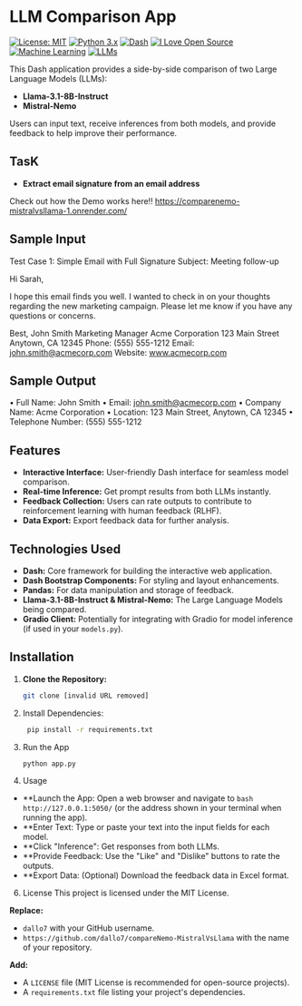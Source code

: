 # LLM Comparison App
[![License: MIT](https://img.shields.io/badge/License-MIT-yellow.svg)](https://opensource.org/licenses/MIT)
[![Python 3.x](https://img.shields.io/badge/python-3.x-blue.svg)](https://www.python.org/)
[![Dash](https://img.shields.io/badge/Dash-v2-orange)](https://dash.plotly.com/)
[![I Love Open Source](https://badges.frapsoft.com/os/v1/open-source.svg?v=103)](https://github.com/ellerbrock/open-source-badges/)                    
[![Machine Learning](https://img.shields.io/badge/Topic-Machine%20Learning-orange)](https://en.wikipedia.org/wiki/Machine_learning)
[![LLMs](https://img.shields.io/badge/Topic-LLMs-green)](https://en.wikipedia.org/wiki/Large_language_model)

This Dash application provides a side-by-side comparison of two Large Language Models (LLMs):

* **Llama-3.1-8B-Instruct**
* **Mistral-Nemo**

Users can input text, receive inferences from both models, and provide feedback to help improve their performance.

## TasK

* **Extract email signature from an email address**

Check out how the Demo works here‼️ https://comparenemo-mistralvsllama-1.onrender.com/ 

## Sample Input

Test Case 1: Simple Email with Full Signature
Subject: Meeting follow-up

Hi Sarah,

I hope this email finds you well. I wanted to check in on your thoughts regarding the new marketing campaign. Please let me know if you have any questions or concerns.

Best,
John Smith
Marketing Manager
Acme Corporation
123 Main Street
Anytown, CA 12345
Phone: (555) 555-1212
Email: john.smith@acmecorp.com
Website: www.acmecorp.com

## Sample Output

•	Full Name: John Smith 
•	Email: john.smith@acmecorp.com 
•	Company Name: Acme Corporation
•	Location: 123 Main Street, Anytown, CA 12345
•	Telephone Number: (555) 555-1212 


## Features

* **Interactive Interface:** User-friendly Dash interface for seamless model comparison.
* **Real-time Inference:**  Get prompt results from both LLMs instantly.
* **Feedback Collection:**  Users can rate outputs to contribute to reinforcement learning with human feedback (RLHF).
* **Data Export:** Export feedback data for further analysis.

## Technologies Used

* **Dash:**  Core framework for building the interactive web application.
* **Dash Bootstrap Components:** For styling and layout enhancements.
* **Pandas:** For data manipulation and storage of feedback.
* **Llama-3.1-8B-Instruct & Mistral-Nemo:** The Large Language Models being compared.
* **Gradio Client:**  Potentially for integrating with Gradio for model inference (if used in your `models.py`).

## Installation

1. **Clone the Repository:**
   ```bash
   git clone [invalid URL removed]
   ```
2. Install Dependencies:  
   ```bash
    pip install -r requirements.txt
   ```
3. Run the App
    ```bash
    python app.py
    ```
4. Usage
* **Launch the App: Open a web browser and navigate to ```bash http://127.0.0.1:5050/``` (or the address shown in your terminal when running the app).
* **Enter Text: Type or paste your text into the input fields for each model.
* **Click "Inference": Get responses from both LLMs.
* **Provide Feedback: Use the "Like" and "Dislike" buttons to rate the outputs.
* **Export Data: (Optional) Download the feedback data in Excel format.
  
6. License
This project is licensed under the MIT License.   

**Replace:**

- `dallo7` with your GitHub username.
- `https://github.com/dallo7/compareNemo-MistralVsLlama` with the name of your repository.

**Add:**

- A `LICENSE` file (MIT License is recommended for open-source projects).
- A `requirements.txt` file listing your project's dependencies.
